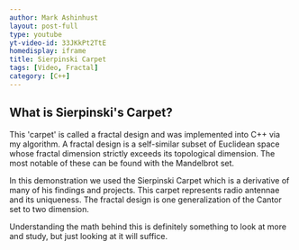 ```yaml
---
author: Mark Ashinhust
layout: post-full
type: youtube
yt-video-id: 33JKkPt2TtE
homedisplay: iframe
title: Sierpinski Carpet
tags: [Video, Fractal]
category: [C++]
---
```



## What is Sierpinski's Carpet?

This 'carpet' is called a fractal design and was implemented into C++ via my algorithm. A fractal design is a self-similar subset of Euclidean space whose fractal dimension strictly exceeds its topological dimension. The most notable of these can be found with the Mandelbrot set.




In this demonstration we used the Sierpinski Carpet which is a derivative of many of his findings and projects. This carpet represents radio antennae and its uniqueness. The fractal design is one generalization of the Cantor set to two dimension.




Understanding the math behind this is definitely something to look at more and study, but just looking at it will suffice.
